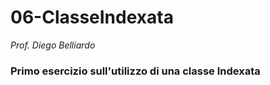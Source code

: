 # 06-ClasseIndexata

_Prof. Diego Belliardo_


### Primo esercizio sull'utilizzo di una classe Indexata